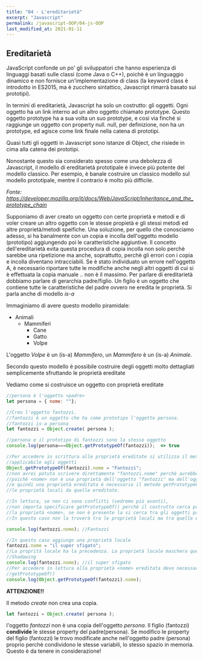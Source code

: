 ```yaml
---
title: "04 - L'ereditarietà"
excerpt: "Javascript"
permalink: /javascript-OOP/04-js-OOP
last_modified_at: 2021-01-11
---
```


## Ereditarietà

JavaScript confonde un po' gli sviluppatori che hanno esperienza di linguaggi basati sulle classi (come Java o C++), poichè è un linguaggio dinamico e non fornisce un'implementazione di class (la keyword class è introdotto in ES2015, ma è zucchero sintattico, Javascript rimarrà basato sui prototipi).

In termini di ereditarietà, Javascript ha solo un costrutto: gli oggetti. Ogni oggetto ha un link interno ad un altro oggetto chiamato prototype. Questo oggetto prototype ha a sua volta un suo prototype, e così via finché si raggiunge un oggetto con property null. null, per definizione, non ha un prototype, ed agisce come link finale nella catena di prototipi.

Quasi tutti gli oggetti in Javascript sono istanze di Object, che risiede in cima alla catena dei prototipi.

Nonostante questo sia considerato spesso come una debolezza di Javascript, il modello di ereditarietà prototipale è invece più potente del modello classico. Per esempio, è banale costruire un classico modello sul modello prototipale, mentre il contrario è molto più difficile.


*Fonte: https://developer.mozilla.org/it/docs/Web/JavaScript/Inheritance_and_the_prototype_chain*


Supponiamo di aver creato un oggetto con certe proprietà e metodi e di voler creare un altro oggetto con le stesse propietà e gli stessi metodi ed altre proprietà/metodi speifiche.
Una soluzione, per quello che conosciamo adesso, si ha banalmente con un copia e incolla dell'oggetto modello (prototipo) aggiungendo poi le caratteristiche aggiuntive. Il concetto dell'ereditarietà evita questa procedura di copia incolla non solo perchè sarebbe una ripetizione ma anche, soprattutto, perchè gli errori con i copia e incolla diventano intracciabili. Se è stato individuato un errore nell'oggetto A, è necessario riportare tutte le modifiche anche negli altri oggetti di cui si è effettuata la copia manuale .. non è il massimo.
Per parlare di ereditarietà dobbiamo parlare di gerarchia padre/figlio. Un figlio è un oggetto che contiene tutte le caratteristiche del padre ovvero ne eredita le proprietà. Si parla anche di modello *is-a*

Immaginiamo di avere questo modello piramidale:

- Animali
  - Mammiferi
    - Cane
    - Gatto
    - Volpe

L'oggetto *Volpe* è un (is-a) *Mammifero*, un *Mammifero* è un (is-a) *Animale*.

Secondo questo modello è possibile costruire degli oggetti molto dettagliati semplicemente sfruttando le proprietà ereditate

Vediamo come si costruisce un oggetto con proprietà ereditate

```js
//persona è l'oggetto <padre>
let persona = { nome: ""};

//Creo l'oggetto fantozzi.
//fantozzi è un oggetto che ha come prototipo l'oggetto persona.
//fantozzi is-a persona
let fantozzi = Object.create( persona );

//persona e il prototipo di fantozzi sono la stesso oggetto
console.log(persona===Object.getPrototypeOf(fantozzi));  => true

//Per accedere in scrittura alle proprietà ereditate si utilizza il metodo getPrototypeOf()
//applicabile agli oggetti
Object.getPrototypeOf(fantozzi).nome = "Fantozzi";
//non avrei potuto scrivere direttamente "fantozzi.nome" perchè avrebbe creato una proprietà locale
//poichè <nome> non è una proprietà dell'oggetto "fantozzi" ma dell'oggetto "persona"
//e quindi una proprietà ereditata è necessario il metodo getPrototypeOf() per distinguere in scrittura
//le proprietà locali da quelle ereditate.

//In lettura, se non ci sono conflitti (vedremo più avanti), 
//non importa specificare getPrototypeOf() perchè il costrutto cerca prima tra le proprietà locali
//la proprietà <nome>, se non è presente la si cerca tra gli oggetti padre e quindi tra le property ereditate
//In questo caso non la troverà tra le proprietà locali ma tra quelle ereditate

console.log(fantozzi.nome); //Fantozzi

//In questo caso aggiungo una proprietà locale
fantozzi.nome = "il super sfigato";
//La proprità locale ha la precedenza. La proprietà locale maschera quella ereditata
//Shadowing
console.log(fantozzi.nome); //il super sfigato
//Per accedere in lettura alla proprietà <nome> ereditata devo necessariamente utilizzare il
//getPrototypeOf()
console.log(Object.getPrototypeOf(fantozzi).nome);
```

**ATTENZIONE!!**

Il metodo *create* non crea una copia.

```js
let fantozzi = Object.create( persona );
```

l'oggetto *fantozzi* non è una copia dell'oggetto *persona*. Il figlio (fantozzi) **condivide** le stesse property del padre(persona). Se modifico le property del figlio (fantozzi) le trovo modificate anche nell'oggetto padre (persona) proprio perchè condividono le stesse variabili, lo stesso spazio in memoria. Questo è da tenere in considerazione!

